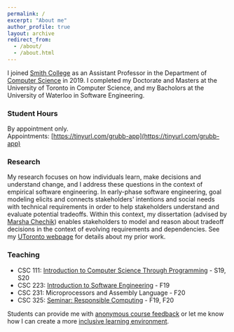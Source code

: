 ```yaml
---
permalink: /
excerpt: "About me"
author_profile: true
layout: archive
redirect_from: 
  - /about/
  - /about.html
---
```


I joined [Smith College](www.smith.edu) as an Assistant Professor in the Department of [Computer Science](http://cs.smith.edu/) in 2019. I completed my Doctorate and Masters at the University of Toronto in Computer Science, and my Bacholors at the University of Waterloo in Software Engineering.

### Student Hours

By appointment only.  
Appointments: [https://tinyurl.com/grubb-app](https://tinyurl.com/grubb-app)

### Research 
My research focuses on how individuals learn, make decisions and understand change, and I address these questions in the context of empirical software engineering. In early-phase software engineering, goal modeling elicits and connects stakeholders' intentions and social needs with technical requirements in order to help stakeholders understand and evaluate potential tradeoffs. Within this context, my dissertation (advised by [Marsha Chechik](http://www.cs.toronto.edu/~chechik)) enables stakeholders to model and reason about tradeoff decisions in the context of evolving requirements and dependencies. 
See my [UToronto webpage](http://www.cs.toronto.edu/~amgrubb) for details about my prior work.

### Teaching 

* CSC 111: [Introduction to Computer Science Through Programming](https://amgrubb.github.io/csc111) - S19, S20
* CSC 223: [Introduction to Software Engineering](files/CSC223F19.pdf) - F19
* CSC 231: Microprocessors and Assembly Language - F20
* CSC 325: [Seminar: Responsible Computing](files/CSC325F19.pdf) - F19, F20

Students can provide me with [anonymous course feedback](https://forms.gle/vAFiNqMaovom9Gjf8) or let me know how I can create a more [inclusive learning environment](https://forms.gle/ZT7s6q8mA1Lz3eZV7).